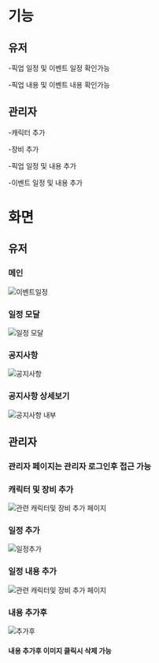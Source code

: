 


기능
=============

유저
-------------
-픽업 일정 및 이벤트 일정 확인가능

-픽업 내용 및 이벤트 내용 확인가능

관리자
-------------
-캐릭터 추가

-장비 추가

-픽업 일정 및 내용 추가

-이벤트 일정 및 내용 추가


화면
=============

유저
-------------
### 메인
![이벤트일정](https://user-images.githubusercontent.com/67937699/163496443-997bd917-e822-4510-b913-a3d7ac7f166d.JPG)

### 일정 모달

![일정 모달](https://user-images.githubusercontent.com/67937699/163496487-d2e9fe22-3111-41bc-8e99-e1868807832f.JPG)

### 공지사항

![공지사항](https://user-images.githubusercontent.com/67937699/163496505-68d78653-cd1e-4fac-9a0f-9425c06cb831.JPG)


### 공지사항 상세보기

![공지사항 내부](https://user-images.githubusercontent.com/67937699/163496517-f0a2a365-ac3e-4f49-b4dc-3c333fa18af3.JPG)



관리자
-------------
### 관리자 페이지는 관리자 로그인후 접근 가능


### 캐릭터 및 장비 추가

![관련 캐릭터및 장비 추가 페이지](https://user-images.githubusercontent.com/67937699/163496565-d7d4050a-e2e5-47c7-aa4c-78e00223f2a6.JPG)


### 일정 추가

![일정추가](https://user-images.githubusercontent.com/67937699/163496570-0ad9fd7b-4cff-4ee2-abda-94f75a60f819.JPG)

### 일정 내용 추가

![관련 캐릭터및 장비 추가 페이지](https://user-images.githubusercontent.com/67937699/163496596-a3e845c9-cfb3-4190-8553-cd00b8c7a657.JPG)


### 내용 추가후

![추가후](https://user-images.githubusercontent.com/67937699/163496604-9a810404-1d5e-476b-85cf-1191b956415e.JPG)

#### 내용 추가후 이미지 클릭시 삭제 가능

